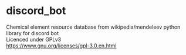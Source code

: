 # discord_bot
 Chemical element resource database from wikipedia/mendeleev python library 
                             for discord bot                                
 Licenced under GPLv3                                                        
 https://www.gnu.org/licenses/gpl-3.0.en.html                                
